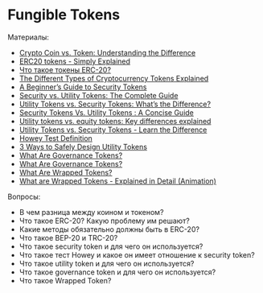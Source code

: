 # Fungible Tokens

Материалы:

* [Crypto Coin vs. Token: Understanding the Difference](https://blog.liquid.com/coin-vs-token)
* [ERC20 tokens - Simply Explained](https://www.youtube.com/watch?v=cqZhNzZoMh8&t=62s)
* [Что такое токены ERC-20?](https://forklog.com/cryptorium/chto-takoe-tokeny-erc-20/)
* [The Different Types of Cryptocurrency Tokens Explained](https://blog.makerdao.com/the-different-types-of-cryptocurrency-tokens-explained/)
* [A Beginner’s Guide to Security Tokens](https://academy.binance.com/en/articles/a-beginners-guide-to-security-tokens)
* [Security vs. Utility Tokens: The Complete Guide](https://cryptopotato.com/security-vs-utility-tokens-the-complete-guide/)
* [Utility Tokens vs. Security Tokens: What’s the Difference?](https://crypto.com/university/utility-tokens-vs-security-tokens)
* [Security Tokens Vs. Utility Tokens : A Concise Guide](https://www.blockchain-council.org/blockchain/security-tokens-vs-utility-tokens-a-concise-guide/)
* [Utility tokens vs. equity tokens: Key differences explained](https://cointelegraph.com/explained/utility-tokens-vs-equity-tokens-key-differences-explained)
* [Utility Tokens vs. Security Tokens - Learn the Difference](https://www.youtube.com/watch?v=nGXxHAj_IL8)
* [Howey Test Definition](https://www.embroker.com/blog/what-is-the-howey-test-does-crypto-pass/)
* [3 Ways to Safely Design Utility Tokens](https://www.web3.university/article/3-ways-to-safely-design-utility-tokens)
* [What Are Governance Tokens?](https://www.youtube.com/watch?v=rIgpEaLLINI)
* [What Are Governance Tokens?](https://crypto.com/university/what-are-governance-tokens)
* [What Are Wrapped Tokens?](https://academy.binance.com/en/articles/what-are-wrapped-tokens)
* [What are Wrapped Tokens - Explained in Detail (Animation)](https://www.youtube.com/watch?v=SjdJWr8hgRY)

Вопросы:

* В чем разница между коином и токеном?
* Что такое ERC-20? Какую проблему им решают? 
* Какие методы обязательно должны быть в ERC-20?
* Что такое BEP-20 и TRC-20?
* Что такое security token и для чего он используется?
* Что такое тест Howey и какое он имеет отношение к security token?
* Что такое utility token и для чего он используется?
* Что такое governance token и для чего он используется?
* Что такое Wrapped Token?
